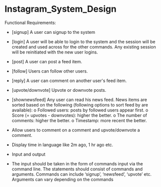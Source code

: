 # Instagram_System_Design

Functional Requirements:
-	[signup] A user can signup to the system
-	[login] A user will be able to login to the system and the session will be created and used across for the other commands. Any existing session will be reinitiated with the new user logins.
-	[post] A user can post a feed item.
-	[follow] Users can follow other users.
-	[reply] A user can comment on another user's feed item.
-	[upvote/downvote] Upvote or downvote posts.
-	[shownewsfeed] Any user can read his news feed. News items are sorted based on the following (following options to sort feed by are available):
o	Followed users: posts by followed users appear first.
o	Score (= upvotes - downvotes): higher the better.
o	The number of comments: higher the better.
o	Timestamp: more recent the better.
-	Allow users to comment on a comment and upvote/downvote a comment.
-	Display time in language like 2m ago, 1 hr ago etc.

-	Input and output

-	The input should be taken in the form of commands input via the command line. The statements should consist of commands and arguments. Commands can include ‘signup’, ‘newsfeed’, ‘upvote’ etc. Arguments can vary depending on the commands
